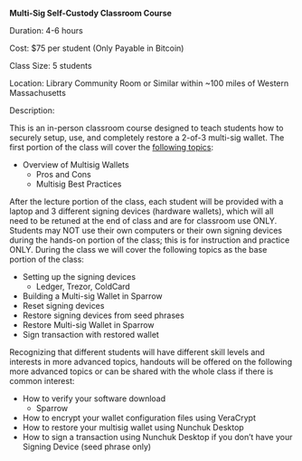 **Multi-Sig Self-Custody Classroom Course**

Duration: 4-6 hours

Cost: $75 per student (Only Payable in Bitcoin)

Class Size: 5 students

Location: Library Community Room or Similar within ~100 miles of Western Massachusetts

Description:

This is an in-person classroom course designed to teach students how to securely setup, use, and completely restore a 2-of-3 multi-sig wallet. The first portion of the class will cover the [following topics](https://docs.google.com/presentation/d/1HvbUzVwb6zZovbGw-Dn655uhes6CXJ90I7NsKqB-1z8/edit?usp=sharing):

- Overview of Multisig Wallets
  - Pros and Cons
  - Multisig Best Practices

After the lecture portion of the class, each student will be provided with a laptop and 3 different signing devices (hardware wallets), which will all need to be retuned at the end of class and are for classroom use ONLY. Students may NOT use their own computers or their own signing devices during the hands-on portion of the class; this is for instruction and practice ONLY.  During the class we will cover the following topics as the base portion of the class:  

- Setting up the signing devices
  - Ledger, Trezor, ColdCard
- Building a Multi-sig Wallet in Sparrow
- Reset signing devices
- Restore signing devices from seed phrases
- Restore Multi-sig Wallet in Sparrow
- Sign transaction with restored wallet

Recognizing that different students will have different skill levels and interests in more advanced topics, handouts will be offered on the following more advanced topics or can be shared with the whole class if there is common interest:
- How to verify your software download
	- Sparrow
- How to encrypt your wallet configuration files using VeraCrypt
- How to restore your multisig wallet using Nunchuk Desktop 
- How to sign a transaction using Nunchuk Desktop if you don’t have your Signing Device (seed phrase only)
